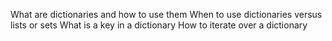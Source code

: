 What are dictionaries and how to use them
When to use dictionaries versus lists or sets
What is a key in a dictionary
How to iterate over a dictionary
